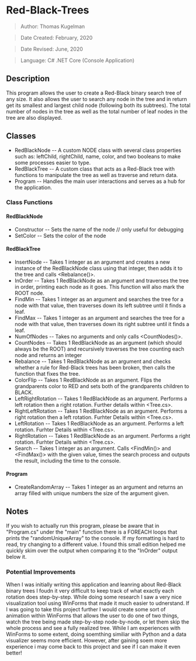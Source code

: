 # Red-Black-Trees
> Author: Thomas Kugelman

> Date Created: February, 2020

> Date Revised: June, 2020

> Language: C# .NET Core (Console Application)

## Description
This program allows the user to create a Red-Black binary search tree of any size. It also allows the user to search any node in the tree and in return get its smallest and largest child node (following both its subtrees). The total number of nodes in the tree as well as the total number of leaf nodes in the tree are also displayed. 

## Classes
- RedBlackNode -- A custom NODE class with several class properties such as: leftChild, rightChild, name, color, and two booleans to make some processes easier to type.
- RedBlackTree -- A custom class that acts as a Red-Black tree with functions to manipulate the tree as well as traverse and return data.
- Program -- Handles the main user interactions and serves as a hub for the application.

### Class Functions
#### RedBlackNode
- Constructor -- Sets the name of the node // only useful for debugging
- SetColor -- Sets the color of the node

#### RedBlackTree
- InsertNode -- Takes 1 integer as an argument and creates a new instance of the RedBlackNode class using that integer, then adds it to the tree and calls <Rebalance()>.
- InOrder -- Takes 1 RedBlackNode as an argument and traverses the tree in order, printing each node as it goes. This function will also mark the ROOT node.
- FindMin -- Takes 1 integer as an argument and searches the tree for a node with that value, then traverses down its left subtree until it finds a <leftChild> leaf.
- FindMax -- Takes 1 integer as an argument and searches the tree for a node with that value, then traverses down its right subtree until it finds a <rightChild> leaf.
- NumOfNodes -- Takes no arguments and only calls <CountNodes()>.
- CountNodes -- Takes 1 RedBlackNode as an argument (which should always be the ROOT) and recursively traverses the tree counting each node and returns an integer
- Rebalance -- Takes 1 RedBlackNode as an argument and checks whether a rule for Red-Black trees has been broken, then calls the function that fixes the tree.
- ColorFlip -- Takes 1 RedBlackNode as an argument. Flips the grandparents color to RED and sets both of the grandparents children to BLACK.
- LeftRightRotation -- Takes 1 RedBlackNode as an argument. Performs a left rotation then a right rotation. Further details within <Tree.cs>.
- RightLeftRotation -- Takes 1 RedBlackNode as an argument. Performs a right rotation then a left rotation. Furhter Details within <Tree.cs>.
- LeftRotation -- Takes 1 RedBlackNode as an argument. Performs a left rotation. Furhter Details within <Tree.cs>.
- RightRotation -- Takes 1 RedBlackNode as an argument. Performs a right rotation. Furhter Details within <Tree.cs>.
- Search -- Takes 1 integer as an argument. Calls <FindMin()> and <FindMax()> with the given value, times the search process and outputs the result, including the time to the console.
 
#### Program
- CreateRandomArray -- Takes 1 integer as an argument and returns an array filled with unique numbers the size of the argument given.

## Notes
If you wish to actually run this program, please be aware that in "Program.cs" under the "main" function there is a FOREACH loops that prints the "randomUniqueArray" to the console. If my formatting is hard to read, try changing <typeWriterReturn> to a different value. I found this small edition helped me quickly skim over the output when comparing it to the "InOrder" output below it.

### Potential Improvements
When I was initially writing this application and leanring about Red-Black binary trees I foudn it very difficult to keep track of what exactly each rotation does step-by-step. While doing some research I saw a very nice visualization tool using WinForms that made it much easier to udnerstand. If I was going to take this project further I would create some sort of animation within WinForms that allows the user to do one of two things, watch the tree being made step-by-step node-by-node, or let them skip the whole process and see a fully realized tree. While I am experiences with WinForms to some extent, doing soemthing similiar with Python and a data visualizer seems more efficient. However, after gaining soem more experience i may come back to this project and see if I can make it even better!
